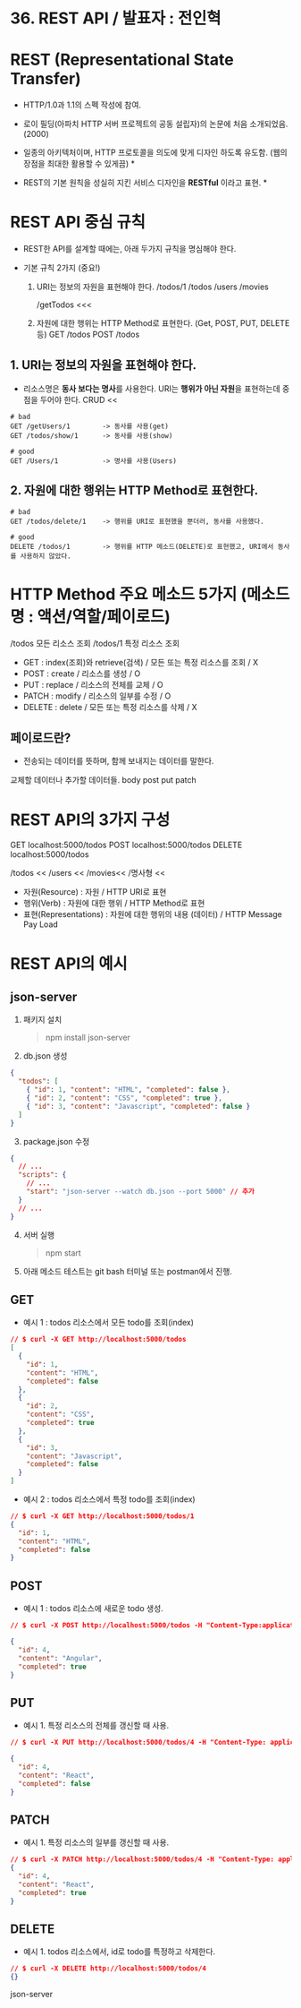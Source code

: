 # 36. REST API / 발표자 : 전인혁

# REST (Representational State Transfer)

- HTTP/1.0과 1.1의 스펙 작성에 참여.
- 로이 필딩(아파치 HTTP 서버 프로젝트의 공동 설립자)의 논문에 처음 소개되었음. (2000)

- 일종의 아키텍처이며, HTTP 프로토콜을 의도에 맞게 디자인 하도록 유도함. (웹의 장점을 최대한 활용할 수 있게끔) \*
- REST의 기본 원칙을 성실히 지킨 서비스 디자인을 **RESTful** 이라고 표현. \*

# REST API 중심 규칙

- REST한 API를 설계할 때에는, 아래 두가지 규칙을 명심해야 한다.
- 기본 규칙 2가지 (중요!)

  1. URI는 정보의 자원을 표현해야 한다.
     /todos/1
     /todos
     /users
     /movies

     /getTodos <<<

  2. 자원에 대한 행위는 HTTP Method로 표현한다. (Get, POST, PUT, DELETE 등)
     GET /todos
     POST /todos

## 1. URI는 정보의 자원을 표현해야 한다.

- 리소스명은 **동사 보다는 명사**를 사용한다. URI는 **행위가 아닌 자원**을 표현하는데 중점을 두어야 한다.
  CRUD <<

```
# bad
GET /getUsers/1        -> 동사를 사용(get)
GET /todos/show/1      -> 동사를 사용(show)

# good
GET /Users/1           -> 명사를 사용(Users)
```

## 2. 자원에 대한 행위는 HTTP Method로 표현한다.

```
# bad
GET /todos/delete/1    -> 행위를 URI로 표현했을 뿐더러, 동사를 사용했다.

# good
DELETE /todos/1        -> 행위를 HTTP 메소드(DELETE)로 표현했고, URI에서 동사를 사용하지 않았다.
```

# HTTP Method 주요 메소드 5가지 (메소드명 : 액션/역할/페이로드)

/todos 모든 리소스 조회
/todos/1 특정 리소스 조회

- GET : index(조회)와 retrieve(검색) / 모든 또는 특정 리소스를 조회 / X
- POST : create / 리소스를 생성 / O
- PUT : replace / 리소스의 전체를 교체 / O
- PATCH : modify / 리소스의 일부를 수정 / O
- DELETE : delete / 모든 또는 특정 리소스를 삭제 / X

## 페이로드란?

- 전송되는 데이터를 뜻하며, 함께 보내지는 데이터를 말한다.

교체할 데이터나 추가할 데이터들. body
post
put
patch

# REST API의 3가지 구성

GET localhost:5000/todos
POST localhost:5000/todos
DELETE localhost:5000/todos

/todos <<
/users <<
/movies<<
/명사형 <<

- 자원(Resource) : 자원 / HTTP URI로 표현
- 행위(Verb) : 자원에 대한 행위 / HTTP Method로 표현
- 표현(Representations) : 자원에 대한 행위의 내용 (데이터) / HTTP Message Pay Load

# REST API의 예시

## json-server

1. 패키지 설치

   > npm install json-server

2. db.json 생성

```json
{
  "todos": [
    { "id": 1, "content": "HTML", "completed": false },
    { "id": 2, "content": "CSS", "completed": true },
    { "id": 3, "content": "Javascript", "completed": false }
  ]
}
```

3. package.json 수정

```json
{
  // ...
  "scripts": {
    // ...
    "start": "json-server --watch db.json --port 5000" // 추가
  }
  // ...
}
```

4. 서버 실행

   > npm start

5. 아래 메소드 테스트는 git bash 터미널 또는 postman에서 진행.

## GET

- 예시 1 : todos 리소스에서 모든 todo를 조회(index)

```json
// $ curl -X GET http://localhost:5000/todos
[
  {
    "id": 1,
    "content": "HTML",
    "completed": false
  },
  {
    "id": 2,
    "content": "CSS",
    "completed": true
  },
  {
    "id": 3,
    "content": "Javascript",
    "completed": false
  }
]
```

- 예시 2 : todos 리소스에서 특정 todo를 조회(index)

```json
// $ curl -X GET http://localhost:5000/todos/1
{
  "id": 1,
  "content": "HTML",
  "completed": false
}
```

## POST

- 예시 1 : todos 리소스에 새로운 todo 생성.

```json
// $ curl -X POST http://localhost:5000/todos -H "Content-Type:application/json" -d '{"id" : 4, "content" : "Angular", "completed" : true}'

{
  "id": 4,
  "content": "Angular",
  "completed": true
}
```

## PUT

- 예시 1. 특정 리소스의 전체를 갱신할 때 사용.

```json
// $ curl -X PUT http://localhost:5000/todos/4 -H "Content-Type: application/json" -d '{"id": 4, "content": "React", "completed": false}'

{
  "id": 4,
  "content": "React",
  "completed": false
}
```

## PATCH

- 예시 1. 특정 리소스의 일부를 갱신할 때 사용.

```json
// $ curl -X PATCH http://localhost:5000/todos/4 -H "Content-Type: application/json" -d '{"completed": true}'
{
  "id": 4,
  "content": "React",
  "completed": true
}
```

## DELETE

- 예시 1. todos 리소스에서, id로 todo를 특정하고 삭제한다.

```json
// $ curl -X DELETE http://localhost:5000/todos/4
{}
```

json-server
